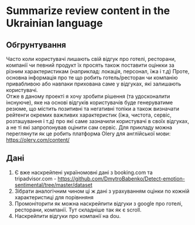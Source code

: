 # Summarize review content in the Ukrainian language 

## Обгрунтування
Часто коли користувачі лишають свій відгук про готелі, ресторани, компанії чи певний продукт
їх просять також поставити оцінкки за різним характеристикам (наприклад: локація, персонал, їжа і т.д)
Проте, основна інформація про те що робить готель/ресторан чи компанію привабливою або навпаки 
прихована саме у відгуках, які залишають користувачі. 
<br/>Отже в даному проекті я хочу зробити рішення (та удосконалити інснуюче), яке на основі відгуків користувачів буде 
генеруватиме резюме, що містить позитивні та негативні топіки а також визначати рейтенги окремих важливих характеристик
 (їжа, чистота, сервіс, розташування і т.д) про які саме зазначили користувачі в своїх відгуках, а не ті які запропонував оцінити сам сервіс. 
 Для прикладу можна переглянути як це робить платформа Olery для англійської мови: https://olery.com/content/
<br/>


## Дані
1) Є вже наскрейпені україномовні дані з booking.com та tripadvisor.com - https://github.com/DmytroBabenko/Detect-emotion-sentimental/tree/master/dataset
2) Зібрати аналогічним чином ці ж дані з урахуванням оцінки по кожній характеристиці для порівнняня 
3) Промоніторити як можна наскрейпити відгуки з google про готелі, ресторани, компанії. Тут складніше так як є scroll. 
4) Наскрейпити відгуки про компанії на dou. 